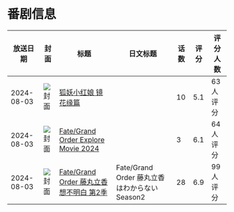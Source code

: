 # 番剧信息

|放送日期|封面|标题|日文标题|话数|评分|评分人数|
|---|---|---|---|---|---|---|
|2024-08-03|![封面](https://lain.bgm.tv/pic/cover/c/df/f6/449344_Zk6ls.jpg)|[狐妖小红娘 镜花缘篇](https://bangumi.tv/subject/449344)||10|5.1|63人评分|
|2024-08-03|![封面](https://lain.bgm.tv/pic/cover/c/0b/3d/506074_TuVuF.jpg)|[Fate/Grand Order Explore Movie 2024](https://bangumi.tv/subject/506074)||3|6.1|64人评分|
|2024-08-03|![封面](https://lain.bgm.tv/pic/cover/c/ce/e4/506873_xdo4D.jpg)|[Fate/Grand Order 藤丸立香想不明白 第2季](https://bangumi.tv/subject/506873)|Fate/Grand Order 藤丸立香はわからない Season2|28|6.9|99人评分|
